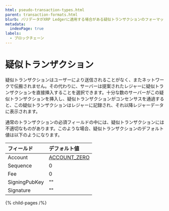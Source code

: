 ```yaml
---
html: pseudo-transaction-types.html
parent: transaction-formats.html
blurb: バリデータがXRP Ledgerに適用する場合がある疑似トランザクションのフォーマットです。
metadata:
  indexPage: true
labels:
  - ブロックチェーン
---
```

# 疑似トランザクション

疑似トランザクションはユーザーにより送信されることがなく、またネットワークで伝搬されません。その代わりに、サーバーは提案されたレジャーに疑似トランザクションを直接挿入することを選択できます。十分な数のサーバーがこの疑似トランザクションを挿入し、疑似トランザクションがコンセンサスを通過すると、この疑似トランザクションはレジャーに記録され、それ以降レジャーデータに表示されます。

通常のトランザクションの必須フィールドの中には、疑似トランザクションには不適切なものがあります。このような場合、疑似トランザクションのデフォルト値は以下のようになります。

| フィールド         | デフォルト値                                            |
|:--------------|:---------------------------------------------------------|
| Account       | [ACCOUNT_ZERO](addresses.html#特別なアドレス) |
| Sequence      | 0                                                        |
| Fee           | 0                                                        |
| SigningPubKey | ""                                                       |
| Signature     | ""                                                       |

{% child-pages /%}
